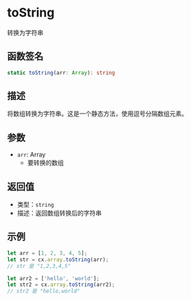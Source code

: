 # toString

转换为字符串

## 函数签名
```typescript
static toString(arr: Array): string
```

## 描述
将数组转换为字符串。这是一个静态方法，使用逗号分隔数组元素。

## 参数
- `arr`: Array
  - 要转换的数组

## 返回值
- 类型：`string`
- 描述：返回数组转换后的字符串

## 示例
```javascript
let arr = [1, 2, 3, 4, 5];
let str = cx.array.toString(arr);
// str 是 "1,2,3,4,5"

let arr2 = ['hello', 'world'];
let str2 = cx.array.toString(arr2);
// str2 是 "hello,world"
``` 